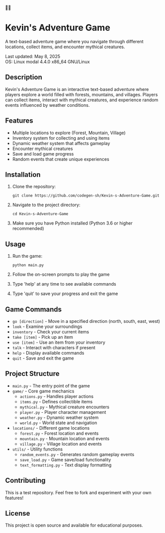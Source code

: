 🌈🌈
# Kevin's Adventure Game

A text-based adventure game where you navigate through different locations, collect items, and encounter mythical creatures.

Last updated: May 8, 2025  
OS: Linux modal 4.4.0 x86_64 GNU/Linux

## Description

Kevin's Adventure Game is an interactive text-based adventure where players explore a world filled with forests, mountains, and villages. Players can collect items, interact with mythical creatures, and experience random events influenced by weather conditions.

## Features

- Multiple locations to explore (Forest, Mountain, Village)
- Inventory system for collecting and using items
- Dynamic weather system that affects gameplay
- Encounter mythical creatures
- Save and load game progress
- Random events that create unique experiences

## Installation

1. Clone the repository:
   ```
   git clone https://github.com/codegen-sh/Kevin-s-Adventure-Game.git
   ```

2. Navigate to the project directory:
   ```
   cd Kevin-s-Adventure-Game
   ```

3. Make sure you have Python installed (Python 3.6 or higher recommended)

## Usage

1. Run the game:
   ```
   python main.py
   ```

2. Follow the on-screen prompts to play the game
3. Type 'help' at any time to see available commands
4. Type 'quit' to save your progress and exit the game

## Game Commands

- `go [direction]` - Move in a specified direction (north, south, east, west)
- `look` - Examine your surroundings
- `inventory` - Check your current items
- `take [item]` - Pick up an item
- `use [item]` - Use an item from your inventory
- `talk` - Interact with characters if present
- `help` - Display available commands
- `quit` - Save and exit the game

## Project Structure

- `main.py` - The entry point of the game
- `game/` - Core game mechanics
  - `actions.py` - Handles player actions
  - `items.py` - Defines collectible items
  - `mythical.py` - Mythical creature encounters
  - `player.py` - Player character management
  - `weather.py` - Dynamic weather system
  - `world.py` - World state and navigation
- `locations/` - Different game locations
  - `forest.py` - Forest location and events
  - `mountain.py` - Mountain location and events
  - `village.py` - Village location and events
- `utils/` - Utility functions
  - `random_events.py` - Generates random gameplay events
  - `save_load.py` - Game save/load functionality
  - `text_formatting.py` - Text display formatting

## Contributing

This is a test repository. Feel free to fork and experiment with your own features!

## License

This project is open source and available for educational purposes.


